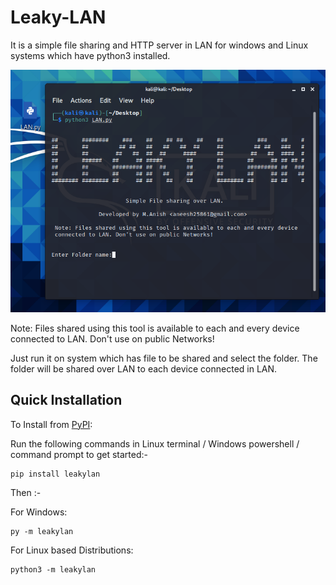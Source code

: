 # Leaky-LAN

It is a simple file sharing and HTTP server in LAN for windows and Linux systems which have python3 installed.

<img src="https://github.com/Anish-M-code/Leaky-LAN/raw/master/screenshot.png">

Note: Files shared using this tool is available to each and every device 
 connected to LAN. Don't use on public Networks!
 
 Just run it on system which has file to be shared and select the folder.
 The folder will be shared over LAN to each device connected in LAN.
 
 
Quick Installation
------------------

To Install from [PyPI](https://pypi.org/project/leaky-lan/):

Run the following commands in Linux terminal / Windows powershell / command prompt to get started:-

```
pip install leakylan
```
Then :-

For Windows:
```
py -m leakylan 
```
For Linux based Distributions:
```
python3 -m leakylan
```


